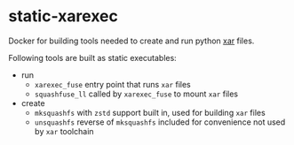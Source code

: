 # static-xarexec

Docker for building tools needed to create and run python [xar](https://github.com/facebookincubator/xar) files.

Following tools are built as static executables:

- run
   - `xarexec_fuse` entry point that runs `xar` files
   - `squashfuse_ll` called by `xarexec_fuse` to mount `xar` files
- create
   - `mksquashfs` with `zstd` support built in, used for building `xar` files
   - `unsquashfs` reverse of `mksquashfs` included for convenience not used by `xar` toolchain
